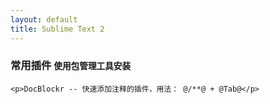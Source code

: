 ```yaml
---
layout: default
title: Sublime Text 2
---
```


<section>
    <div class="page-header">
        <h3>常用插件 <small>使用包管理工具安装</small></h3>
    </div>

    <p>DocBlockr -- 快速添加注释的插件，用法： @/**@ + @Tab@</p>
</section>